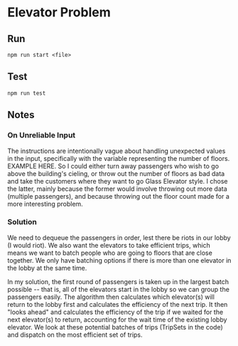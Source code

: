 # Elevator Problem

## Run
`npm run start <file>`

## Test
`npm run test`

## Notes
### On Unreliable Input
The instructions are intentionally vague about handling unexpected values in the input, specifically with the variable representing the number of floors. EXAMPLE HERE. So I could either turn away passengers who wish to go above the building's cieling, or throw out the number of floors as bad data and take the customers where they want to go Glass Elevator style. I chose the latter, mainly because the former would involve throwing out more data (multiple passengers), and because throwing out the floor count made for a more interesting problem.

### Solution
We need to dequeue the passengers in order, lest there be riots in our lobby (I would riot). We also want the elevators to take efficient trips, which means we want to batch people who are going to floors that are close together. We only have batching options if there is more than one elevator in the lobby at the same time.  

In my solution, the first round of passengers is taken up in the largest batch possible -- that is, all of the elevators start in the lobby so we can group the passengers easily. The algorithm then calculates which elevator(s) will return to the lobby first and calculates the efficiency of the next trip. It then "looks ahead" and calculates the efficiency of the trip if we waited for the next elevator(s) to return, accounting for the wait time of the existing lobby elevator. We look at these potential batches of trips (TripSets in the code) and dispatch on the most efficient set of trips.  


